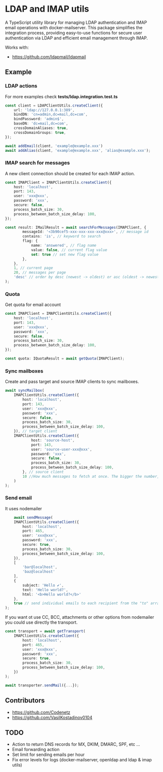 # LDAP and IMAP utils

A TypeScript utility library for managing LDAP authentication and IMAP email operations with
docker-mailserver. This package simplifies the integration process, providing easy-to-use functions
for secure user authentication via LDAP and efficient email management through IMAP.

Works with:

- https://github.com/ldapmail/ldapmail

## Example

### LDAP actions

For more examples check **tests/ldap.integration.test.ts**

```typescript
const client = LDAPClientUtils.createClient({
    url: 'ldap://127.0.0.1:389',
    bindDN: 'cn=admin,dc=mail,dc=com',
    bindPassword: 'admin$',
    baseDN: 'dc=mail,dc=com',
    crossDomainAliases: true,
    crossDomainGroups: true,
});

await addEmail(client, 'example@example.xxx')
await addAlias(client, 'example@example.xxx', 'alias@example.xxx');
```

### IMAP search for messages

A new client connection should be created for each IMAP action.

```typescript
const IMAPClient = IMAPClientUtils.createClient({
    host: 'localhost',
    port: 143,
    user: 'xxx@xxx',
    password: 'xxx',
    secure: false,
    process_batch_size: 30,
    process_between_batch_size_delay: 100,
});

const result: IMailResult = await searchForMessages(IMAPClient, {
        messageId: '<3b90cef5-xxx-xxx-xxx-xxx@xxx>', // message id
        contains: 'is', // keyword to search
        flag: {
            name: 'answered', // flag name
            value: false, // current flag value
            set: true // set new flag value
        },
    },
    1, // current page 
    20, // messages per page
    'desc' // order by desc (newest -> oldest) or asc (oldest -> newest)
);
```

### Quota
Get quota for email account

```typescript
const IMAPClient = IMAPClientUtils.createClient({
    host: 'localhost',
    port: 143,
    user: 'xxx@xxx',
    password: 'xxx',
    secure: false,
    process_batch_size: 30,
    process_between_batch_size_delay: 100,
});

const quota: IQuotaResult = await getQuota(IMAPClient);
```

### Sync mailboxes

Create and pass target and source IMAP clients to sync mailboxes.

```typescript
await syncMailbox(
    IMAPClientUtils.createClient({
        host: 'localhost',
        port: 143,
        user: 'xxx@xxx',
        password: 'xxx',
        secure: false,
        process_batch_size: 30,
        process_between_batch_size_delay: 100,
    }), // target client
    IMAPClientUtils.createClient({
            host: 'source-host',
            port: 143,
            user: 'source-user-xxx@xxx',
            password: 'xxx',
            secure: false,
            process_batch_size: 30,
            process_between_batch_size_delay: 100,
        }, // source client
        10 //How much messages to fetch at once. The bigger the number, the faster the sync, but the more memory it consumes.
    )
);
```

### Send email

It uses nodemailer

```typescript
    await sendMessage(
    IMAPClientUtils.createClient({
        host: 'localhost',
        port: 465,
        user: 'xxx@xxx',
        password: 'xxx',
        secure: true,
        process_batch_size: 30,
        process_between_batch_size_delay: 100,
    }),
    [
        'bar@localhost',
        'baz@localhost'
    ],
    {
        subject: 'Hello ✔',
        text: 'Hello world?',
        html: '<b>Hello world?</b>'
    },
    true // send individual emails to each recipient from the "to" array
);
```

If you want ot use CC, BCC, attachments or other options from nodemailer you could use directly the
transport.

```typescript
const transport = await getTransport(
    IMAPClientUtils.createClient({
        host: 'localhost',
        port: 465,
        user: 'xxx@xxx',
        password: 'xxx',
        secure: true,
        process_batch_size: 30,
        process_between_batch_size_delay: 100,
    })
);

await transporter.sendMail({...});
```

## Contributors
- https://github.com/Codenetz
- https://github.com/VasilKostadinov0104

## TODO
- Action to return DNS records for MX, DKIM, DMARC, SPF, etc ...
- Email forwarding action
- Set limit for sending emails per hour
- Fix error levels for logs (docker-mailserver, openldap and ldap & imap utils)